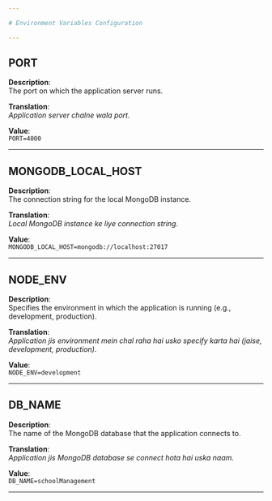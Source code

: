```yaml
---

# Environment Variables Configuration

---
```


## PORT

**Description**:  
The port on which the application server runs.

**Translation**:  
_Application server chalne wala port._

**Value**:  
`PORT=4000`

---

## MONGODB_LOCAL_HOST

**Description**:  
The connection string for the local MongoDB instance.

**Translation**:  
_Local MongoDB instance ke liye connection string._

**Value**:  
`MONGODB_LOCAL_HOST=mongodb://localhost:27017`

---

## NODE_ENV

**Description**:  
Specifies the environment in which the application is running (e.g., development, production).

**Translation**:  
_Application jis environment mein chal raha hai usko specify karta hai (jaise, development, production)._

**Value**:  
`NODE_ENV=development`

---

## DB_NAME

**Description**:  
The name of the MongoDB database that the application connects to.

**Translation**:  
_Application jis MongoDB database se connect hota hai uska naam._

**Value**:  
`DB_NAME=schoolManagement`

---
